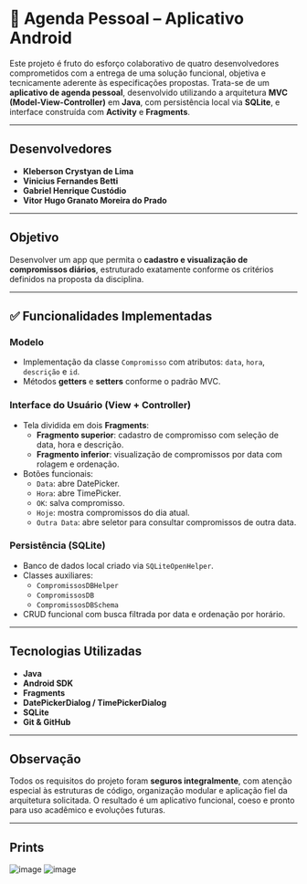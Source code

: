 # 📅 Agenda Pessoal – Aplicativo Android

Este projeto é fruto do esforço colaborativo de quatro desenvolvedores comprometidos com a entrega de uma solução funcional, objetiva e tecnicamente aderente às especificações propostas. Trata-se de um **aplicativo de agenda pessoal**, desenvolvido utilizando a arquitetura **MVC (Model-View-Controller)** em **Java**, com persistência local via **SQLite**, e interface construída com **Activity** e **Fragments**.

---

##  Desenvolvedores

- **Kleberson Crystyan de Lima**
- **Vinicius Fernandes Betti**
- **Gabriel Henrique Custódio**
- **Vitor Hugo Granato Moreira do Prado**

---

## Objetivo

Desenvolver um app que permita o **cadastro e visualização de compromissos diários**, estruturado exatamente conforme os critérios definidos na proposta da disciplina.

---

## ✅ Funcionalidades Implementadas

###  Modelo 
- Implementação da classe `Compromisso` com atributos: `data`, `hora`, `descrição` e `id`.
- Métodos **getters** e **setters** conforme o padrão MVC.

### Interface do Usuário (View + Controller)
- Tela dividida em dois **Fragments**:
  - **Fragmento superior**: cadastro de compromisso com seleção de data, hora e descrição.
  - **Fragmento inferior**: visualização de compromissos por data com rolagem e ordenação.
- Botões funcionais:
  - `Data`: abre DatePicker.
  - `Hora`: abre TimePicker.
  - `OK`: salva compromisso.
  - `Hoje`: mostra compromissos do dia atual.
  - `Outra Data`: abre seletor para consultar compromissos de outra data.

### Persistência (SQLite)
- Banco de dados local criado via `SQLiteOpenHelper`.
- Classes auxiliares:
  - `CompromissosDBHelper`
  - `CompromissosDB`
  - `CompromissosDBSchema`
- CRUD funcional com busca filtrada por data e ordenação por horário.

---

## Tecnologias Utilizadas

- **Java**
- **Android SDK**
- **Fragments**
- **DatePickerDialog / TimePickerDialog**
- **SQLite**
- **Git & GitHub**

---

## Observação

Todos os requisitos do projeto foram **seguros integralmente**, com atenção especial às estruturas de código, organização modular e aplicação fiel da arquitetura solicitada. O resultado é um aplicativo funcional, coeso e pronto para uso acadêmico e evoluções futuras.

---

## Prints
![image](https://github.com/user-attachments/assets/a287116a-a626-4472-adf6-94c033222664)
![image](https://github.com/user-attachments/assets/134001b9-75ab-44bb-85b7-afce1341ef5f)



